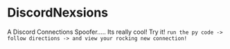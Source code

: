 # DiscordNexsions
A Discord Connections Spoofer..... Its really cool! Try it! ``` run the py code -> follow directions -> and view your rocking new connection! ```
